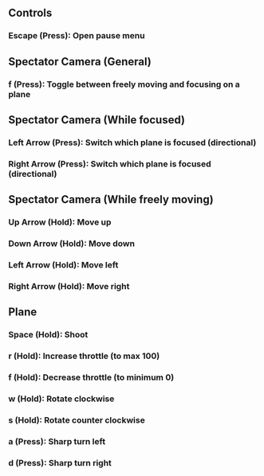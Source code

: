 ## Controls

### Escape (Press): Open pause menu

## Spectator Camera (General)

### f (Press): Toggle between freely moving and focusing on a plane

## Spectator Camera (While focused)

### Left Arrow (Press): Switch which plane is focused (directional)
### Right Arrow (Press): Switch which plane is focused (directional)

## Spectator Camera (While freely moving)

### Up Arrow (Hold): Move up
### Down Arrow (Hold): Move down
### Left Arrow (Hold): Move left
### Right Arrow (Hold): Move right

## Plane

### Space (Hold): Shoot

### r (Hold): Increase throttle (to max 100)
### f (Hold): Decrease throttle (to minimum 0)

### w (Hold): Rotate clockwise
### s (Hold): Rotate counter clockwise

### a (Press): Sharp turn left
### d (Press): Sharp turn right
